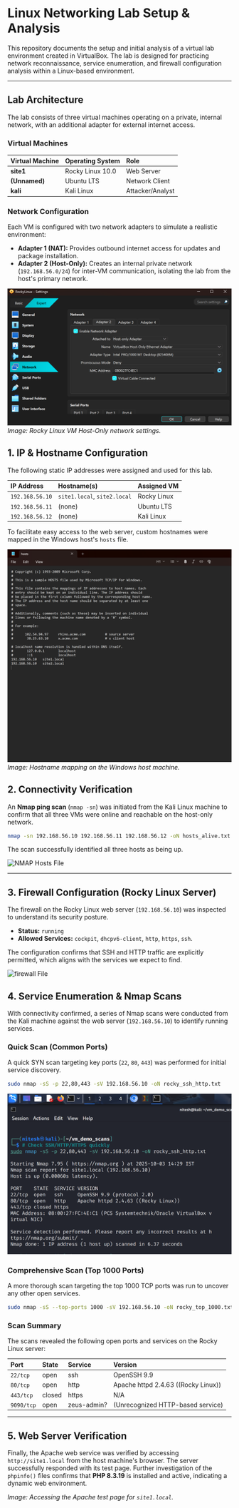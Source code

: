 

# Linux Networking Lab Setup & Analysis

This repository documents the setup and initial analysis of a virtual lab environment created in VirtualBox. The lab is designed for practicing network reconnaissance, service enumeration, and firewall configuration analysis within a Linux-based environment.

---

## Lab Architecture

The lab consists of three virtual machines operating on a private, internal network, with an additional adapter for external internet access.

### Virtual Machines

| Virtual Machine | Operating System | Role            |
| :-------------- | :--------------- | :-------------- |
| **site1** | Rocky Linux 10.0 | Web Server      |
| **(Unnamed)** | Ubuntu LTS       | Network Client  |
| **kali** | Kali Linux       | Attacker/Analyst |

### Network Configuration

Each VM is configured with two network adapters to simulate a realistic environment:
* **Adapter 1 (NAT):** Provides outbound internet access for updates and package installation.
* **Adapter 2 (Host-Only):** Creates an internal private network (`192.168.56.0/24`) for inter-VM communication, isolating the lab from the host's primary network.

![Rocky Linux Host-Only Adapter](screenshots/rockyhost.png)
_Image: Rocky Linux VM Host-Only network settings._



## 1. IP & Hostname Configuration

The following static IP addresses were assigned and used for this lab.

| IP Address      | Hostname(s)               | Assigned VM   |
| :-------------- | :------------------------ | :------------ |
| `192.168.56.10` | `site1.local`, `site2.local` | Rocky Linux   |
| `192.168.56.11` | (none)                    | Ubuntu LTS    |
| `192.168.56.12` | (none)                    | Kali Linux    |

To facilitate easy access to the web server, custom hostnames were mapped in the Windows host's `hosts` file.

![Windows Hosts File](screenshots/winhosts.png)
_Image: Hostname mapping on the Windows host machine._

## 2. Connectivity Verification

An **Nmap ping scan** (`nmap -sn`) was initiated from the Kali Linux machine to confirm that all three VMs were online and reachable on the host-only network.

```bash
nmap -sn 192.168.56.10 192.168.56.11 192.168.56.12 -oN hosts_alive.txt
````

The scan successfully identified all three hosts as being up.

![NMAP Hosts File](screenshots/nmaphosts.png)

-----

## 3\. Firewall Configuration (Rocky Linux Server)

The firewall on the Rocky Linux web server (`192.168.56.10`) was inspected to understand its security posture.

  * **Status:** `running`
  * **Allowed Services:** `cockpit`, `dhcpv6-client`, `http`, `https`, `ssh`.

The configuration confirms that SSH and HTTP traffic are explicitly permitted, which aligns with the services we expect to find.

![firewall File](screenshots/firwall.png)


## 4\. Service Enumeration & Nmap Scans

With connectivity confirmed, a series of Nmap scans were conducted from the Kali machine against the web server (`192.168.56.10`) to identify running services.

### Quick Scan (Common Ports)

A quick SYN scan targeting key ports (`22`, `80`, `443`) was performed for initial service discovery.

```bash
sudo nmap -sS -p 22,80,443 -sV 192.168.56.10 -oN rocky_ssh_http.txt
```
![Quicks](screenshots/nmapquick.png)  


### Comprehensive Scan (Top 1000 Ports)

A more thorough scan targeting the top 1000 TCP ports was run to uncover any other open services.

```bash
sudo nmap -sS --top-ports 1000 -sV 192.168.56.10 -oN rocky_top_1000.txt
```

### Scan Summary

The scans revealed the following open ports and services on the Rocky Linux server:

| Port      | State  | Service     | Version                               |
| :-------- | :----- | :---------- | :------------------------------------ |
| `22/tcp`  | open   | ssh         | OpenSSH 9.9                           |
| `80/tcp`  | open   | http        | Apache httpd 2.4.63 ((Rocky Linux))   |
| `443/tcp` | closed | https       | N/A                                   |
| `9090/tcp`| open   | zeus-admin? | (Unrecognized HTTP-based service)     |

-----

## 5\. Web Server Verification

Finally, the Apache web service was verified by accessing `http://site1.local` from the host machine's browser. The server successfully responded with its test page. Further investigation of the `phpinfo()` files confirms that **PHP 8.3.19** is installed and active, indicating a dynamic web environment.

*Image: Accessing the Apache test page for `site1.local`.*

```
```
